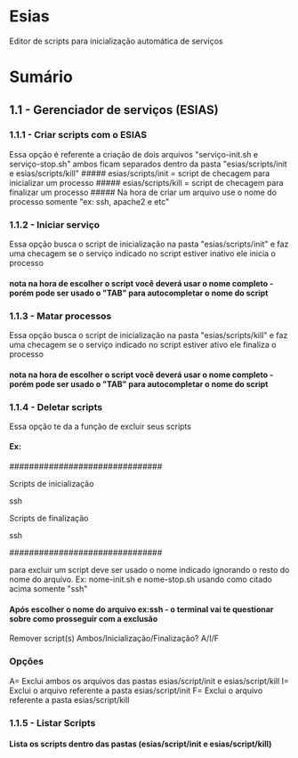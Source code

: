 # Esias
Editor de scripts para inicialização automática de serviços
#
# Sumário
   ## 1.1 - Gerenciador de serviços (ESIAS)
   
###		1.1.1 - Criar scripts com o ESIAS 
Essa opção é referente a criação de dois arquivos "serviço-init.sh e serviço-stop.sh"
      ambos ficam separados dentro da pasta "esias/scripts/init e esias/scripts/kill" 
      ##### esias/scripts/init = script de checagem para inicializar um processo
      ##### esias/scripts/kill = script de checagem para finalizar um processo
      ##### Na hora de criar um arquivo use o nome do processo somente "ex: ssh, apache2 e etc"
      
###		1.1.2 - Iniciar serviço 
Essa opção busca o script de inicialização na pasta "esias/scripts/init" e faz uma checagem
se o serviço indicado no script estiver inativo ele inicia o processo
#### nota na hora de escolher o script você deverá usar o nome completo - porém pode ser usado o "TAB" para autocompletar o nome do script
###		1.1.3 - Matar processos
Essa opção busca o script de inicialização na pasta "esias/scripts/kill" e faz uma checagem
se o serviço indicado no script estiver ativo ele finaliza o processo
#### nota na hora de escolher o script você deverá usar o nome completo - porém pode ser usado o "TAB" para autocompletar o nome do script
###		1.1.4 - Deletar scripts
Essa opção te da a função de excluir seus scripts
#### Ex:

###############################

 Scripts de inicialização
 
ssh

 Scripts de finalização
 
ssh

###############################

para excluir um script deve ser usado o nome indicado ignorando o resto do nome do arquivo. Ex: nome-init.sh e nome-stop.sh
usando como citado acima somente "ssh"
#### Após escolher o nome do arquivo ex:ssh - o terminal vai te questionar sobre como prosseguir com a exclusão
Remover script(s) Ambos/Inicialização/Finalização? A/I/F
### Opções
A= Exclui ambos os arquivos das pastas esias/script/init e esias/script/kill
I= Exclui o arquivo referente a pasta esias/script/init
F= Exclui o arquivo referente a pasta esias/script/kill

###		1.1.5 - Listar Scripts
#### Lista os scripts dentro das pastas (esias/script/init e esias/script/kill)
